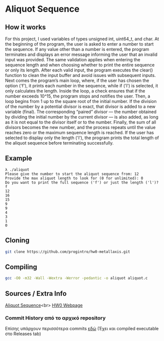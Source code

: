 # Aliquot Sequence

## How it works
For this project, I used variables of types unsigned int, uint64_t, and char. At the beginning of the program, the user is asked to enter a number to start the sequence. If any value other than a number is entered, the program terminates and displays an error message informing the user that an invalid input was provided. The same validation applies when entering the sequence length and when choosing whether to print the entire sequence or only its length. After each valid input, the program executes the clear() function to clean the input buffer and avoid issues with subsequent inputs. Next comes the program’s main loop, where, if the user has chosen the option ('f'), it prints each number in the sequence, while if ('l') is selected, it only calculates the length. Inside the loop, a check ensures that if the number exceeds 10^15, the program stops and notifies the user. Then, a loop begins from 1 up to the square root of the initial number. If the division of the number by a potential divisor is exact, that divisor is added to a new variable (final). The corresponding “paired” divisor — the number obtained by dividing the initial number by the current divisor — is also added, as long as it is not equal to the divisor itself or to the number. Finally, the sum of all divisors becomes the new number, and the process repeats until the value reaches zero or the maximum sequence length is reached. If the user has selected to display only the length ('l'), the program prints the total length of the aliquot sequence before terminating successfully.

## Example
```
λ ./aliquot
Please give the number to start the aliquot sequence from: 12
Provide the max aliquot length to look for (0 for unlimited): 0
Do you want to print the full sequence ('f') or just the length ('l')? f
12
16
15
9
9
4
3
1
0
```

## Cloning
```bash
git clone https://github.com/progintro/hw0-metallaxis.git
```

## Compiling
```bash
gcc -O0 -m32 -Wall -Wextra -Werror -pedantic -o aliquot aliquot.c
```

## Sources / Extra Info
[Aliquot Sequence](https://en.wikipedia.org/wiki/Aliquot_sequence.)<br>
[HW0 Webpage](https://progintro.github.io/assets/pdf/hw0.pdf)<br>

### Commit History από το αρχικό repository
Επίσης υπάρχουν περισσότερα commits [εδώ](https://github.com/metallaxis/aliquot-sequence)
(Έχει και compiled executable στο Releases tab)